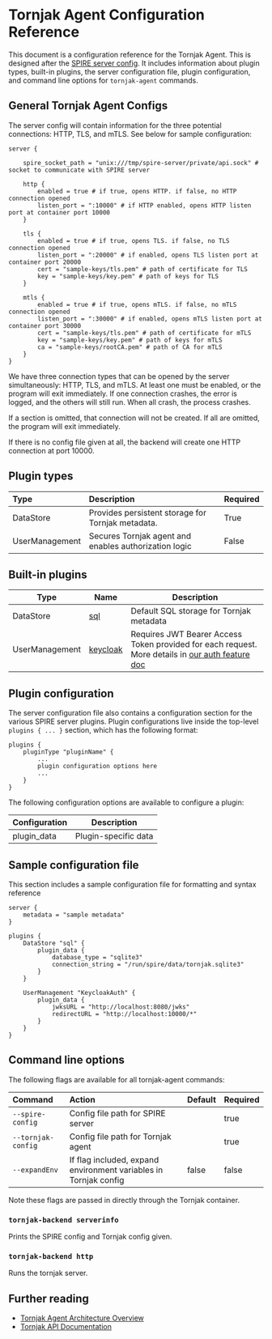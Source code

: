# Tornjak Agent Configuration Reference

This document is a configuration reference for the Tornjak Agent. This is designed after the [SPIRE server config](https://github.com/spiffe/spire/blob/main/doc/spire_server.md). It includes information about plugin types, built-in plugins, the server configuration file, plugin configuration, and command line options for `tornjak-agent` commands.

## General Tornjak Agent Configs
The server config will contain information for the three potential connections: HTTP, TLS, and mTLS. See below for sample configuration:

```hcl
server {

    spire_socket_path = "unix:///tmp/spire-server/private/api.sock" # socket to communicate with SPIRE server

    http {
        enabled = true # if true, opens HTTP. if false, no HTTP connection opened
	    listen_port = ":10000" # if HTTP enabled, opens HTTP listen port at container port 10000
    }

    tls {
        enabled = true # if true, opens TLS. if false, no TLS connection opened
        listen_port = ":20000" # if enabled, opens TLS listen port at container port 20000
        cert = "sample-keys/tls.pem" # path of certificate for TLS
        key = "sample-keys/key.pem" # path of keys for TLS
    }

    mtls {
        enabled = true # if true, opens mTLS. if false, no mTLS connection opened
        listen_port = ":30000" # if enabled, opens mTLS listen port at container port 30000
        cert = "sample-keys/tls.pem" # path of certificate for mTLS
        key = "sample-keys/key.pem" # path of keys for mTLS
        ca = "sample-keys/rootCA.pem" # path of CA for mTLS
    }
}
```

We have three connection types that can be opened by the server simultaneously: HTTP, TLS, and mTLS. At least one must be enabled, or the program will exit immediately. If one connection crashes, the error is logged, and the others will still run. When all crash, the process crashes. 

If a section is omitted, that connection will not be created. If all are omitted, the program will exit immediately. 

If there is no config file given at all, the backend will create one HTTP connection at port 10000. 

## Plugin types

| Type           | Description | Required |
|:---------------|:------------|:---------|
| DataStore      | Provides persistent storage for Tornjak metadata. | True |
| UserManagement | Secures Tornjak agent and enables authorization logic | False |

## Built-in plugins

| Type | Name | Description |
| ---- | ---- | ----------- |
| DataStore | [sql]() | Default SQL storage for Tornjak metadata |
| UserManagement | [keycloak](/docs/plugin_server_auth_keycloak.md) | Requires JWT Bearer Access Token provided for each request. More details in [our auth feature doc](/docs/feature_auth.md) |

## Plugin configuration

The server configuration file also contains a configuration section for the various SPIRE server plugins. Plugin configurations live inside the top-level `plugins { ... }` section, which has the following format:

```hcl
plugins {
    pluginType "pluginName" {
        ...
        plugin configuration options here
        ...
    }
}
```

The following configuration options are available to configure a plugin:

| Configuration   | Description                              |
| --------------- | ---------------------------------------- |
| plugin_data     | Plugin-specific data                     |

## Sample configuration file

This section includes a sample configuration file for formatting and syntax reference

```hcl
server {
    metadata = "sample metadata"
}

plugins {
    DataStore "sql" {
        plugin_data {
            database_type = "sqlite3"
            connection_string = "/run/spire/data/tornjak.sqlite3"
        }
    }

    UserManagement "KeycloakAuth" {
        plugin_data {
            jwksURL = "http://localhost:8080/jwks"
            redirectURL = "http://localhost:10000/*"
        }
    }
}
```

## Command line options

The following flags are available for all tornjak-agent commands:

| Command                | Action                             | Default | Required |
|:-----------------------|:-----------------------------------|:--------| :--------|
| `--spire-config`       | Config file path for SPIRE server  |         | true     |
| `--tornjak-config`     | Config file path for Tornjak agent |         | true     |
| `--expandEnv`          | If flag included, expand environment variables in Tornjak config | false   | false    |

Note these flags are passed in directly through the Tornjak container. 

### `tornjak-backend serverinfo`
Prints the SPIRE config and Tornjak config given. 

### `tornjak-backend http`

Runs the tornjak server. 

## Further reading

* [Tornjak Agent Architecture Overview](https://github.com/spiffe/tornjak/blob/main/docs/tornjak-agent.md)
* [Tornjak API Documentation](https://github.com/spiffe/tornjak/blob/main/docs/tornjak-ui-api-documentation.md)

